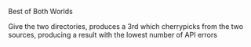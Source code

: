 Best of Both Worlds

Give the two directories, produces a 3rd which cherrypicks from the two sources, producing a result with the lowest number of API errors
